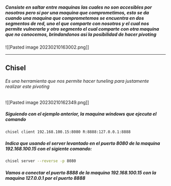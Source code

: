 ##### Consiste en saltar entre maquinas las cuales no son accesibles por nosotros pero si por una maquina que comprometimos, esto se da cuando una maquina que comprometemos se encuentra en dos segmentos de red, uno el que comparte con nosotros y el cual nos permite vulnerarla y otro  segmento el cual comparte con otra maquina que no conocemos, brindandonos asi la posibilidad de hacer pivoting

![[Pasted image 20230210163002.png]]

---

## Chisel

###### Es una herramienta que nos permite hacer tuneling para justamente realizar este pivoting
![[Pasted image 20230210162349.png]]

##### Siguiendo con el ejemplo anterior, la maquina windows que ejecuta el comando 

```bash
chisel client 192.168.100.15:8080 R:8888:127.0.0.1:8888
```
##### Indica que usando el server levantado en el puerto 8080 de la maquina 192.168.100.15 con el sigiente comando:

```bash
chisel server --reverse -p 8080
```
##### Vamos a conectar el puerto 8888 de la maquina 192.168.100.15 con la maquina 127.0.0.1 por el puerto 8888
